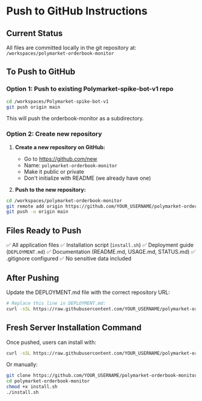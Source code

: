 # Push to GitHub Instructions

## Current Status

All files are committed locally in the git repository at:
`/workspaces/polymarket-orderbook-monitor`

## To Push to GitHub

### Option 1: Push to existing Polymarket-spike-bot-v1 repo

```bash
cd /workspaces/Polymarket-spike-bot-v1
git push origin main
```

This will push the orderbook-monitor as a subdirectory.

### Option 2: Create new repository

1. **Create a new repository on GitHub:**
   - Go to https://github.com/new
   - Name: `polymarket-orderbook-monitor`
   - Make it public or private
   - Don't initialize with README (we already have one)

2. **Push to the new repository:**
```bash
cd /workspaces/polymarket-orderbook-monitor
git remote add origin https://github.com/YOUR_USERNAME/polymarket-orderbook-monitor.git
git push -u origin main
```

## Files Ready to Push

✅ All application files
✅ Installation script (`install.sh`)
✅ Deployment guide (`DEPLOYMENT.md`)
✅ Documentation (README.md, USAGE.md, STATUS.md)
✅ .gitignore configured
✅ No sensitive data included

## After Pushing

Update the DEPLOYMENT.md file with the correct repository URL:
```bash
# Replace this line in DEPLOYMENT.md:
curl -sSL https://raw.githubusercontent.com/YOUR_USERNAME/polymarket-orderbook-monitor/main/install.sh | bash
```

## Fresh Server Installation Command

Once pushed, users can install with:
```bash
curl -sSL https://raw.githubusercontent.com/YOUR_USERNAME/polymarket-orderbook-monitor/main/install.sh | bash
```

Or manually:
```bash
git clone https://github.com/YOUR_USERNAME/polymarket-orderbook-monitor.git
cd polymarket-orderbook-monitor
chmod +x install.sh
./install.sh
```
